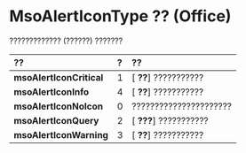 
# MsoAlertIconType ?? (Office)

????????????? (??????) ???????



|**??**|**?**|**??**|
|:-----|:-----|:-----|
|**msoAlertIconCritical**|1|[ **??**] ???????????|
|**msoAlertIconInfo**|4|[ **??**] ???????????|
|**msoAlertIconNoIcon**|0|??????????????????????|
|**msoAlertIconQuery**|2|[  **???**] ???????????|
|**msoAlertIconWarning**|3|[ **??**] ???????????|
